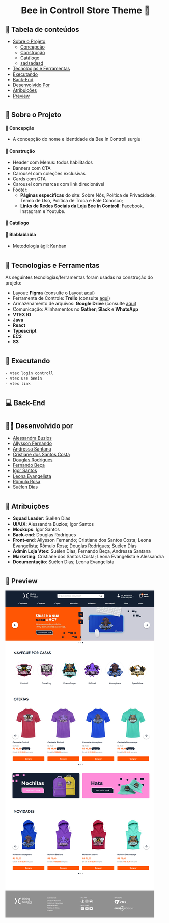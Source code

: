 <h1 align="center">
    Bee in Controll Store Theme 🐝
</h1>

## 🔎 Tabela de conteúdos

* [Sobre o Projeto](#📝-Sobre-o-projeto)
    * [Concepção](#📌-Concepção)
    * [Construção](#📌-Construção)
    * [Catálogo](#📌-Catálogo)
    * [sadsadasd](#📌-s)
* [Tecnologias e Ferramentas](#🔧-Tecnologias-e-Ferramentas)
* [Executando](#🔨-Executando)
* [Back-End](#💻-Back-End)
* [Desenvolvido Por](#💪🏻-Desenvolvido-por)
* [Atribuições](#👥-Atribuições)
* [Preview](##-👓-Preview)

#
## 📝 Sobre o Projeto

#### 📌 **Concepção**

 - A concepção do nome e identidade da Bee In Controll surgiu    


#### 📌 **Construção**

- Header com Menus: todos habilitados
- Banners com CTA
- Carousel com coleções exclusivas
- Cards com CTA
- Carousel com marcas com link direcionável
- Footer: 
    - **Páginas específicas** do site: Sobre Nós, Política de Privacidade, Termo de Uso, Política de Troca e Fale Conosco; 
    - **Links de Redes Sociais da Loja Bee In Controll**: Facebook, Instagram e Youtube.

#### 📌 **Catálogo**



#### 📌 **Blablablabla**



- Metodologia ágil: Kanban

#
## 🔧 Tecnologias e Ferramentas

As seguintes tecnologias/ferramentas foram usadas na construção do projeto:

- Layout: **Figma** (consulte o Layout [aqui](https://www.figma.com/file/BhAeyEwi0T6o5koquYqDQu/HC-Final-Bee-In-Control))
- Ferramenta de Controle: **Trello** (consulte [aqui](https://trello.com/invite/b/VbvHD6lF/bfb09d3906c305da45a50b58596367a4/controll-final-hc/))
- Armazenamento de arquivos: **Google Drive** (consulte [aqui](https://drive.google.com/drive/folders/1Y9ZXOOvD85fpLGHDKMcNzSFZE4bm_ZoB))
- Comunicação: Alinhamentos no **Gather**; **Slack** e **WhatsApp**
- **VTEX IO**
- **Java**
- **React**
- **Typescript**
- **EC2**
- **S3**
#
## 🔨 Executando

```
- vtex login controll
- vtex use beein 
- vtex link
```
#

## 💻 Back-End

#
## 💪🏻 Desenvolvido por

- [Alessandra Buzios](https://www.linkedin.com/in/alessandra-buzios/)
- [Allysson Fernando](https://www.linkedin.com/in/allyssonalmeida/)         
- [Andressa Santana](https://www.linkedin.com/mwlite/in/andressa-santana-9a9431236)             
- [Cristiane dos Santos Costa](https://www.linkedin.com/in/cristianedsc/)
- [Douglas Rodrigues](https://www.linkedin.com/in/douglas-rodrigues-pnz/)
- [Fernando Beça](https://www.linkedin.com/in/fernando-beca/)
- [Igor Santos](https://www.linkedin.com/in/igor-santos-5740b3116/)
- [Leona Evangelista](https://www.linkedin.com/in/leona-evangelista/)
- [Rômulo Rosa](https://www.linkedin.com/in/romulofrontend/)
- [Suélen Dias](https://www.linkedin.com/in/su%C3%A9len-dias-palhares-2aa47573/)

#
## 👥 Atribuições

- **Squad Leader**: Suélen Dias
- **UI/UX**: Alessandra Buzios; Igor Santos
- **Mockups**: Igor Santos
- **Back-end**: Douglas Rodrigues
- **Front-end**: Allysson Fernando; Cristiane dos Santos Costa; Leona Evangelista; Rômulo Rosa; Douglas Rodrigues; Suélen Dias
- **Admin Loja Vtex**: Suélen Dias, Fernando Beça, Andressa Santana
- **Marketing**: Cristiane dos Santos Costa; Leona Evangelista e Alessandra
- **Documentação**: Suélen Dias; Leona Evangelista

#
## 📸 Preview

<img alt="Preview" title="#Preview" src="../imagens/projeto/site_desktop.png" />
